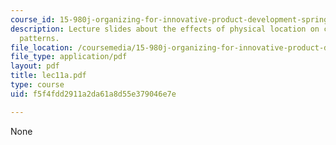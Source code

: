 ```yaml
---
course_id: 15-980j-organizing-for-innovative-product-development-spring-2007
description: Lecture slides about the effects of physical location on communication
  patterns.
file_location: /coursemedia/15-980j-organizing-for-innovative-product-development-spring-2007/f5f4fdd2911a2da61a8d55e379046e7e_lec11a.pdf
file_type: application/pdf
layout: pdf
title: lec11a.pdf
type: course
uid: f5f4fdd2911a2da61a8d55e379046e7e

---
```

None